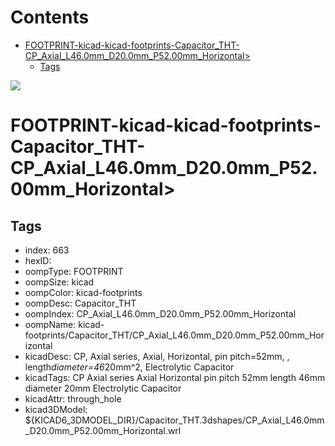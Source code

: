 



Contents
========

* [FOOTPRINT-kicad-kicad-footprints-Capacitor_THT-CP_Axial_L46.0mm_D20.0mm_P52.00mm_Horizontal>](#footprint-kicad-kicad-footprints-capacitor_tht-cp_axial_l460mm_d200mm_p5200mm_horizontal)
	* [Tags](#tags)
  
![][im]
# FOOTPRINT-kicad-kicad-footprints-Capacitor_THT-CP_Axial_L46.0mm_D20.0mm_P52.00mm_Horizontal>

## Tags

- index: 663
- hexID: 
- oompType: FOOTPRINT
- oompSize: kicad
- oompColor: kicad-footprints
- oompDesc: Capacitor_THT
- oompIndex: CP_Axial_L46.0mm_D20.0mm_P52.00mm_Horizontal
- oompName: kicad-footprints/Capacitor_THT/CP_Axial_L46.0mm_D20.0mm_P52.00mm_Horizontal
- kicadDesc: CP, Axial series, Axial, Horizontal, pin pitch=52mm, , length*diameter=46*20mm^2, Electrolytic Capacitor
- kicadTags: CP Axial series Axial Horizontal pin pitch 52mm  length 46mm diameter 20mm Electrolytic Capacitor
- kicadAttr: through_hole
- kicad3DModel: ${KICAD6_3DMODEL_DIR}/Capacitor_THT.3dshapes/CP_Axial_L46.0mm_D20.0mm_P52.00mm_Horizontal.wrl



[im]: image.png
